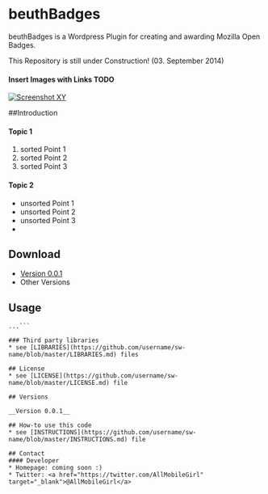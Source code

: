 beuthBadges
===========

beuthBadges is a Wordpress Plugin for creating and awarding Mozilla Open Badges.

This Repository is still under Construction! (03. September 2014)

#### Insert Images with Links TODO 
<!-- edit this image location -->
[![Screenshot XY](https://raw.github.com/repat/README-template/master/googleplay.png)](https://play.google.com/store/apps/details?id=com.package.path)

##Introduction

#### Topic 1
  1. sorted Point 1
  2. sorted Point 2
  3. sorted Point 3

#### Topic 2
  * unsorted Point 1
  * unsorted Point 2
  * unsorted Point 3
  * 

## Download
* [Version 0.0.1](https://github.com/username/sw-name/archive/master.zip)
* Other Versions

## Usage
```$ git clone https://github.com/username/software-project.git
...```

### Third party libraries
* see [LIBRARIES](https://github.com/username/sw-name/blob/master/LIBRARIES.md) files

## License 
* see [LICENSE](https://github.com/username/sw-name/blob/master/LICENSE.md) file

## Versions 

__Version 0.0.1__

## How-to use this code
* see [INSTRUCTIONS](https://github.com/username/sw-name/blob/master/INSTRUCTIONS.md) file

## Contact
#### Developer
* Homepage: coming soon :)
* Twitter: <a href="https://twitter.com/AllMobileGirl" target="_blank">@AllMobileGirl</a>



